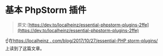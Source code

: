 # 基本 PhpStorm 插件

> 原文:[https://dev.to/localheinz/essential-phpstorm-plugins-2ffe](https://dev.to/localheinz/essential-phpstorm-plugins-2ffe)

☝️在[https://localheinz . com/blog/2017/10/27/essential-PHP storm-plugins/](https://localheinz.com/blog/2017/10/27/essential-phpstorm-plugins/)上读到了这篇文章。
